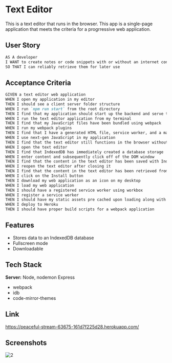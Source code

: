 # Text Editor

This is a text editor that runs in the browser. This app is a single-page application that meets the criteria for a progrressive web application.

## User Story

```md
AS A developer
I WANT to create notes or code snippets with or without an internet connection
SO THAT I can reliably retrieve them for later use
```

## Acceptance Criteria

```md
GIVEN a text editor web application
WHEN I open my application in my editor
THEN I should see a client server folder structure
WHEN I run `npm run start` from the root directory
THEN I find that my application should start up the backend and serve the client
WHEN I run the text editor application from my terminal
THEN I find that my JavaScript files have been bundled using webpack
WHEN I run my webpack plugins
THEN I find that I have a generated HTML file, service worker, and a manifest file
WHEN I use next-gen JavaScript in my application
THEN I find that the text editor still functions in the browser without errors
WHEN I open the text editor
THEN I find that IndexedDB has immediately created a database storage
WHEN I enter content and subsequently click off of the DOM window
THEN I find that the content in the text editor has been saved with IndexedDB
WHEN I reopen the text editor after closing it
THEN I find that the content in the text editor has been retrieved from our IndexedDB
WHEN I click on the Install button
THEN I download my web application as an icon on my desktop
WHEN I load my web application
THEN I should have a registered service worker using workbox
WHEN I register a service worker
THEN I should have my static assets pre cached upon loading along with subsequent pages and static assets
WHEN I deploy to Heroku
THEN I should have proper build scripts for a webpack application
```
## Features

- Stores data to an IndexedDB database
- Fullscreen mode
- Downloadable

## Tech Stack

**Server:** Node, nodemon Express

- webpack
- idb
- code-mirror-themes

## Link

https://peaceful-stream-63675-161d7f225d28.herokuapp.com/

## Screenshots

![2](https://github.com/AshtonJ7/text-editor/assets/62944042/9f2ece04-30c7-4c27-beb4-9264393e24cd)
